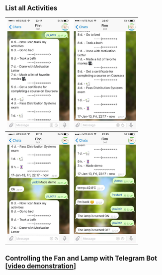 ## List all Activities

| <img src="demo/1.jpg" width="200"> | <img src="demo/2.jpg" width="200"> |
| :------------- | :------------- |
| <img src="demo/3.jpg" width="200"> | <img src="demo/4.jpg" width="200"> |

## Controlling the Fan and Lamp with Telegram Bot [[video demonstration](https://youtu.be/4xiWsps2Jx4)]
